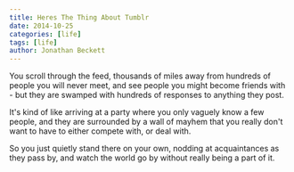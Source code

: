 ```yaml
---
title: Heres The Thing About Tumblr
date: 2014-10-25
categories: [life]
tags: [life]
author: Jonathan Beckett
---
```


You scroll through the feed, thousands of miles away from hundreds of people you will never meet, and see people you might become friends with - but they are swamped with hundreds of responses to anything they post.

It's kind of like arriving at a party where you only vaguely know a few people, and they are surrounded by a wall of mayhem that you really don't want to have to either compete with, or deal with.

So you just quietly stand there on your own, nodding at acquaintances as they pass by, and watch the world go by without really being a part of it.
